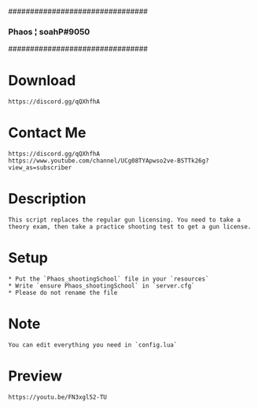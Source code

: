################################
###    Phaos ¦ soahP#9050    ###
################################

# Download
    https://discord.gg/qQXhfhA
  
# Contact Me
    https://discord.gg/qQXhfhA
    https://www.youtube.com/channel/UCg08TYApwso2ve-BSTTk26g?view_as=subscriber

# Description

    This script replaces the regular gun licensing. You need to take a theory exam, then take a practice shooting test to get a gun license.

# Setup
    * Put the `Phaos_shootingSchool` file in your `resources`
    * Write `ensure Phaos_shootingSchool` in `server.cfg`
    * Please do not rename the file

# Note
    You can edit everything you need in `config.lua`

# Preview
    https://youtu.be/FN3xgl52-TU
